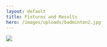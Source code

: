 ```yaml
---
layout: default
title: Fixtures and Results
hero: /images/uploads/badminton2.jpg
---
```

![](/images/uploads/results250414.jpg)